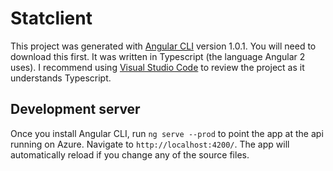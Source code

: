 # Statclient

This project was generated with [Angular CLI](https://github.com/angular/angular-cli) version 1.0.1. You will need to download this first. It was written in Typescript (the language Angular 2 uses). I recommend using [Visual Studio Code](https://code.visualstudio.com/) to review the project as it understands Typescript.

## Development server

Once you install Angular CLI, run `ng serve --prod` to point the app at the api running on Azure. Navigate to `http://localhost:4200/`. The app will automatically reload if you change any of the source files.

